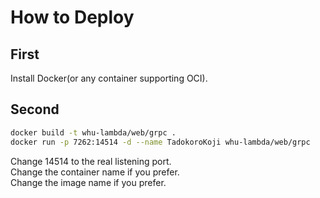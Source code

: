 # How to Deploy

## First

Install Docker(or any container supporting OCI).

## Second

```bash
docker build -t whu-lambda/web/grpc .
docker run -p 7262:14514 -d --name TadokoroKoji whu-lambda/web/grpc
```

Change 14514 to the real listening port.  
Change the container name if you prefer.  
Change the image name if you prefer.
